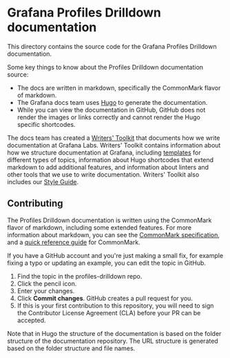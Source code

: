 # Grafana Profiles Drilldown documentation

This directory contains the source code for the Grafana Profiles Drilldown documentation.

Some key things to know about the Profiles Drilldown documentation source:

- The docs are written in markdown, specifically the CommonMark flavor of markdown.
- The Grafana docs team uses [Hugo](https://gohugo.io/) to generate the documentation.
- While you can view the documentation in GitHub, GitHub does not render the images or links correctly and cannot render the Hugo specific shortcodes.

The docs team has created a [Writers' Toolkit](https://grafana.com/docs/writers-toolkit/) that documents how we write documentation at Grafana Labs. Writers' Toolkit contains information about how we structure documentation at Grafana, including [templates](https://github.com/grafana/writers-toolkit/tree/main/docs/static/templates) for different types of topics, information about Hugo shortcodes that extend markdown to add additional features, and information about linters and other tools that we use to write documentation. Writers' Toolkit also includes our [Style Guide](https://grafana.com/docs/writers-toolkit/write/style-guide/).

## Contributing

The Profiles Drilldown documentation is written using the CommonMark flavor of markdown, including some extended features. For more information about markdown, you can see the [CommonMark specification](https://spec.commonmark.org/), and a [quick reference guide](https://commonmark.org/help/) for CommonMark.

If you have a GitHub account and you're just making a small fix, for example fixing a typo or updating an example, you can edit the topic in GitHub.

1. Find the topic in the profiles-drilldown repo.
2. Click the pencil icon.
3. Enter your changes.
4. Click **Commit changes**. GitHub creates a pull request for you.
5. If this is your first contribution to this repository, you will need to sign the Contributor License Agreement (CLA) before your PR can be accepted.

Note that in Hugo the structure of the documentation is based on the folder structure of the documentation repository. The URL structure is generated based on the folder structure and file names.
